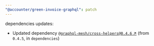 ```yaml
---
"@accounter/green-invoice-graphql": patch
---
```

dependencies updates:
  - Updated dependency [`@graphql-mesh/cross-helpers@0.4.6` ↗︎](https://www.npmjs.com/package/@graphql-mesh/cross-helpers/v/0.4.6) (from `0.4.5`, in `dependencies`)
